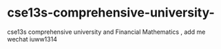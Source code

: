 # cse13s-comprehensive-university-
cse13s comprehensive university  and Financial Mathematics , add me wechat iuww1314
